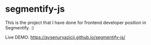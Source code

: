 # segmentify-js

This is the project that I have done for frontend developer position in Segmentify. :)

Live DEMO: https://aysenuryazicii.github.io/segmentify-js/
